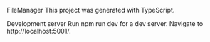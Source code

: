FileManager
This project was generated with TypeScript.

Development server
Run npm run dev for a dev server. Navigate to http://localhost:5001/.